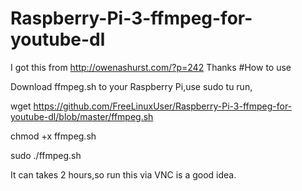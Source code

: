 # Raspberry-Pi-3-ffmpeg-for-youtube-dl

I got this from http://owenashurst.com/?p=242
Thanks
#How to use

Download ffmpeg.sh to your Raspberry Pi,use sudo tu run,

wget https://github.com/FreeLinuxUser/Raspberry-Pi-3-ffmpeg-for-youtube-dl/blob/master/ffmpeg.sh

chmod +x ffmpeg.sh

sudo ./ffmpeg.sh

It can takes 2 hours,so run this via VNC is a good idea.
